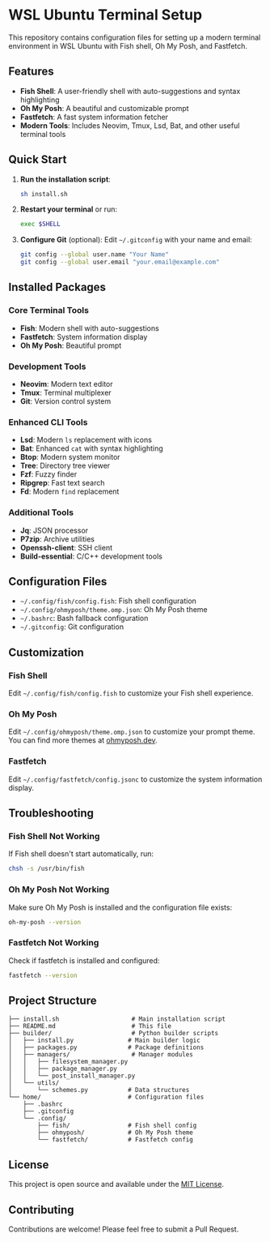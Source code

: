 # WSL Ubuntu Terminal Setup

This repository contains configuration files for setting up a modern terminal environment in WSL Ubuntu with Fish shell, Oh My Posh, and Fastfetch.

## Features

- **Fish Shell**: A user-friendly shell with auto-suggestions and syntax highlighting
- **Oh My Posh**: A beautiful and customizable prompt
- **Fastfetch**: A fast system information fetcher
- **Modern Tools**: Includes Neovim, Tmux, Lsd, Bat, and other useful terminal tools

## Quick Start

1. **Run the installation script**:
   ```bash
   sh install.sh
   ```

2. **Restart your terminal** or run:
   ```bash
   exec $SHELL
   ```

3. **Configure Git** (optional):
   Edit `~/.gitconfig` with your name and email:
   ```bash
   git config --global user.name "Your Name"
   git config --global user.email "your.email@example.com"
   ```

## Installed Packages

### Core Terminal Tools
- **Fish**: Modern shell with auto-suggestions
- **Fastfetch**: System information display
- **Oh My Posh**: Beautiful prompt

### Development Tools
- **Neovim**: Modern text editor
- **Tmux**: Terminal multiplexer
- **Git**: Version control system

### Enhanced CLI Tools
- **Lsd**: Modern `ls` replacement with icons
- **Bat**: Enhanced `cat` with syntax highlighting
- **Btop**: Modern system monitor
- **Tree**: Directory tree viewer
- **Fzf**: Fuzzy finder
- **Ripgrep**: Fast text search
- **Fd**: Modern `find` replacement

### Additional Tools
- **Jq**: JSON processor
- **P7zip**: Archive utilities
- **Openssh-client**: SSH client
- **Build-essential**: C/C++ development tools

## Configuration Files

- `~/.config/fish/config.fish`: Fish shell configuration
- `~/.config/ohmyposh/theme.omp.json`: Oh My Posh theme
- `~/.bashrc`: Bash fallback configuration
- `~/.gitconfig`: Git configuration

## Customization

### Fish Shell
Edit `~/.config/fish/config.fish` to customize your Fish shell experience.

### Oh My Posh
Edit `~/.config/ohmyposh/theme.omp.json` to customize your prompt theme. You can find more themes at [ohmyposh.dev](https://ohmyposh.dev/docs/themes).

### Fastfetch
Edit `~/.config/fastfetch/config.jsonc` to customize the system information display.

## Troubleshooting

### Fish Shell Not Working
If Fish shell doesn't start automatically, run:
```bash
chsh -s /usr/bin/fish
```

### Oh My Posh Not Working
Make sure Oh My Posh is installed and the configuration file exists:
```bash
oh-my-posh --version
```

### Fastfetch Not Working
Check if fastfetch is installed and configured:
```bash
fastfetch --version
```

## Project Structure

```
├── install.sh                    # Main installation script
├── README.md                     # This file
├── builder/                      # Python builder scripts
│   ├── install.py               # Main builder logic
│   ├── packages.py              # Package definitions
│   ├── managers/                 # Manager modules
│   │   ├── filesystem_manager.py
│   │   ├── package_manager.py
│   │   └── post_install_manager.py
│   └── utils/
│       └── schemes.py           # Data structures
└── home/                        # Configuration files
    ├── .bashrc
    ├── .gitconfig
    └── .config/
        ├── fish/                # Fish shell config
        ├── ohmyposh/            # Oh My Posh theme
        └── fastfetch/           # Fastfetch config
```

## License

This project is open source and available under the [MIT License](LICENSE).

## Contributing

Contributions are welcome! Please feel free to submit a Pull Request.